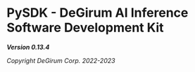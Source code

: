 # PySDK - DeGirum AI Inference Software Development Kit

***Version 0.13.4***

*Copyright DeGirum Corp. 2022-2023*
